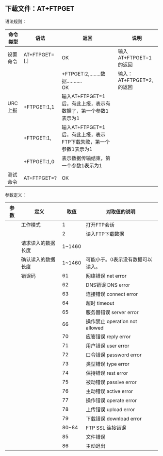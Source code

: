 ## 下载文件：AT+FTPGET

语法规则：

| 命令类型 | 语法                           | 返回                                                         | 说明                                     |
| -------- | ------------------------------ | ------------------------------------------------------------ | ---------------------------------------- |
| 设置命令 | AT+FTPGET=<mode>[,<reqlength>] | OK                                                           | 输入AT+FTPGET=1 的返回                   |
|          |                                | +FTPGET:2,<cnlength>……..数据………..<br> OK                     | 输入：<br>AT+FTPGET=2, <reqlength>的返回 |
| URC上报  | +FTPGET:1,1                    | 输入AT+FTPGET=1后，有此上报，表示有数据了，第一个参数1表示<mode>为1 |                                          |
|          | +FTPGET:1,<error>              | 输入AT+FTPGET=1后，有此上报，表示FTP下载失败，第一个参数1表示<mode>为1 |                                          |
|          | +FTPGET:1,0                    | 表示数据传输结束，第一个参数1表示<mode>为1                   |                                          |
| 测试命令 | AT+FTPGET=?                    | OK                                                           |                                          |

 

参数定义：

| 参数        | 定义               | 取值   | 对取值的说明                                 |
| ----------- | ------------------ | ------ | -------------------------------------------- |
| <mode>      | 工作模式           | 1      | 打开FTP会话                                  |
|             |                    | 2      | 读入FTP下载数据                              |
| <reqlength> | 请求读入的数据长度 | 1~1460 |                                              |
| <cnlength>  | 确认读入的数据长度 | 1~1460 | 可能小于<reqlength>。0表示没有数据可以读入。 |
| <error>     | 错误码             | 61     | 网络错误 net error                           |
|             |                    | 62     | DNS错误 DNS error                            |
|             |                    | 63     | 连接错误 connect error                       |
|             |                    | 64     | 超时 timeout                                 |
|             |                    | 65     | 服务器错误 server error                      |
|             |                    | 66     | 操作禁止 operation not allowed               |
|             |                    | 70     | 应答错误 reply error                         |
|             |                    | 71     | 用户错误 user error                          |
|             |                    | 72     | 口令错误 password error                      |
|             |                    | 73     | 类型错误 type error                          |
|             |                    | 74     | 保持错误 rest error                          |
|             |                    | 75     | 被动错误 passive error                       |
|             |                    | 76     | 主动错误 active error                        |
|             |                    | 77     | 操作错误 operate error                       |
|             |                    | 78     | 上传错误 upload error                        |
|             |                    | 79     | 下载错误 download error                      |
|             |                    | 80~84  | FTP SSL 连接错误                             |
|             |                    | 85     | 文件错误                                     |
|             |                    | 86     | 主动退出                                     |
